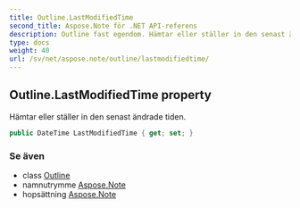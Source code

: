 ```yaml
---
title: Outline.LastModifiedTime
second_title: Aspose.Note för .NET API-referens
description: Outline fast egendom. Hämtar eller ställer in den senast ändrade tiden.
type: docs
weight: 40
url: /sv/net/aspose.note/outline/lastmodifiedtime/
---
```

## Outline.LastModifiedTime property

Hämtar eller ställer in den senast ändrade tiden.

```csharp
public DateTime LastModifiedTime { get; set; }
```

### Se även

* class [Outline](../)
* namnutrymme [Aspose.Note](../../outline/)
* hopsättning [Aspose.Note](../../../)


